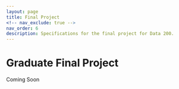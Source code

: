 ```yaml
---
layout: page
title: Final Project
<!-- nav_exclude: true -->
nav_order: 6
description: Specifications for the final project for Data 200.
---
```


# Graduate Final Project

Coming Soon
